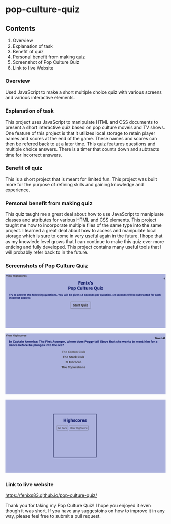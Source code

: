 # pop-culture-quiz

## Contents
1. Overview
2. Explanation of task
3. Benefit of quiz
4. Personal benefit from making quiz
5. Screenshot of Pop Culture Quiz
6. Link to live Website


### Overview
Used JavaScript to make a short multiple choice quiz with various screens and various interactive elements.  

### Explanation of task
This project uses JavaScript to manipulate HTML and CSS documents to present a short interactive quiz based on pop culture moveis and TV shows.  One feature of this project is that it utilizes local storage to retain player names and scores at the end of the game.  These names and scores can then be refered back to at a later time.  This quiz features questions and multiple choice answers.  There is a timer that counts down and subtracts time for incorrect answers.  

### Benefit of quiz
This is a short project that is meant for limited fun. This project was built more for the purpose of refining skills and gaining knowledge and experience.  

### Personal benefit from making quiz
This quiz taught me a great deal about how to use JavaScript to manipluate classes and attributes for various HTML and CSS elements.  This project taught me how to incorporate multiple files of the same type into the same project.  I learned a great deal about how to access and manipulate local storage which is sure to come in very useful again in the future.  I hope that as my knowlede level grows that I can continue to make this quiz ever more enticing and fully developed.  This project contains many useful tools that I will probably refer back to in the future.

### Screenshots of Pop Culture Quiz
![Fenixs Pop Culture Quiz start page](./Assets/images/pop_culture_quiz_SS_1.png)

![Quiz question pages](./Assets/images/pop_culture_quiz_SS_2.png)

![Quiz highscores page](./Assets/images/pop_culture_quiz_SS_3.png)


### Link to live website
https://fenixs83.github.io/pop-culture-quiz/

Thank you for taking my Pop Culture Quiz! I hope you enjoyed it even though it was short. If you have any suggestoins on how to improve it in any way, please feel free to submit a pull request. 




